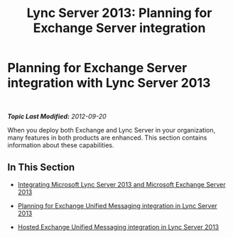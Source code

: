 ﻿---
title: 'Lync Server 2013: Planning for Exchange Server integration'
TOCTitle: Planning for Exchange Server integration
ms:assetid: 75152a25-f3cd-4134-9be7-7a0e6c5d0ed8
ms:mtpsurl: https://technet.microsoft.com/en-us/library/JJ688094(v=OCS.15)
ms:contentKeyID: 49733693
ms.date: 07/23/2014
mtps_version: v=OCS.15
---

<div data-xmlns="http://www.w3.org/1999/xhtml">

<div class="topic" data-xmlns="http://www.w3.org/1999/xhtml" data-msxsl="urn:schemas-microsoft-com:xslt" data-cs="http://msdn.microsoft.com/en-us/">

<div data-asp="http://msdn2.microsoft.com/asp">

# Planning for Exchange Server integration with Lync Server 2013

</div>

<div id="mainSection">

<div id="mainBody">

<span> </span>

_**Topic Last Modified:** 2012-09-20_

When you deploy both Exchange and Lync Server in your organization, many features in both products are enhanced. This section contains information about these capabilities.

<div>

## In This Section

  - [Integrating Microsoft Lync Server 2013 and Microsoft Exchange Server 2013](lync-server-2013-integrating-with-microsoft-exchange-server-2013.md)

  - [Planning for Exchange Unified Messaging integration in Lync Server 2013](lync-server-2013-planning-for-exchange-unified-messaging-integration.md)

  - [Hosted Exchange Unified Messaging integration in Lync Server 2013](lync-server-2013-hosted-exchange-unified-messaging-integration.md)

</div>

</div>

<span> </span>

</div>

</div>

</div>

